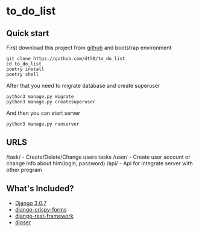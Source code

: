 # to_do_list

## Quick start
First download this project from [github](https://github.com/dt50/to_do_list) and bootstrap environment

```shell script
git clone https://github.com/dt50/to_do_list
cd to_do_list
poetry install
poetry shell
```
After that you need to migrate database and create superuser
```shell script
python3 manage.py migrate
python3 manage.py createsuperuser
```
And then you can start server
```shell script
python3 manage.py runserver
```

## URLS

/task/ - Create/Delete/Change users tasks
/user/ - Create user account or change info about him(login, password) 
/api/ - Api for integrate server with other program

## What's Included?
* [Django 3.0.7](https://www.djangoproject.com/)
* [django-crispy-forms](https://github.com/django-crispy-forms/django-crispy-forms)
* [django-rest-framework](https://www.django-rest-framework.org/)
* [djoser](https://github.com/sunscrapers/djoser)